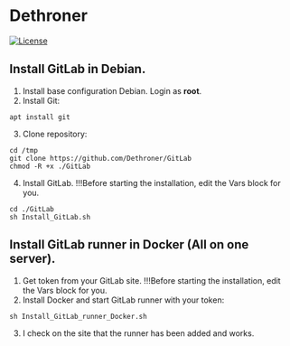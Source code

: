 # Dethroner

[![License](https://img.shields.io/badge/license-MIT%20License-brightgreen.svg)](https://opensource.org/licenses/MIT)

## Install GitLab in Debian.

1. Install base configuration Debian. Login as <b>root</b>.<br>
2. Install Git:
```
apt install git
```
3. Clone repository:
```
cd /tmp
git clone https://github.com/Dethroner/GitLab
chmod -R +x ./GitLab
```
4. Install GitLab. !!!Before starting the installation, edit the Vars block for you.
```
cd ./GitLab
sh Install_GitLab.sh
```
## Install GitLab runner in Docker (All on one server).

1. Get token from your GitLab site. !!!Before starting the installation, edit the Vars block for you.<br>
2. Install Docker and start GitLab runner with your token:
```
sh Install_GitLab_runner_Docker.sh
```
3. I check on the site that the runner has been added and works.